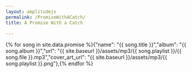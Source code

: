 ```yaml
---
layout: amplitudejs
permalink: /PromiseWithACatch/
title: A Promise With a Catch

---
```


{% for song in site.data.promise %}{"name": "{{ song.title }}","album": "{{ song.album }}","url": "{{ site.baseurl }}/assets/mp3/{{ song.playlist }}/{{ song.file }}.mp3","cover_art_url": "{{ site.baseurl }}/assets/mp3/{{ song.playlist }}.png"},{% endfor %}